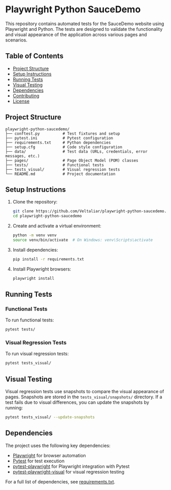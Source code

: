 # Playwright Python SauceDemo

This repository contains automated tests for the SauceDemo website using Playwright and Python. The tests are designed to validate the functionality and visual appearance of the application across various pages and scenarios.

## Table of Contents

- [Project Structure](#project-structure)
- [Setup Instructions](#setup-instructions)
- [Running Tests](#running-tests)
- [Visual Testing](#visual-testing)
- [Dependencies](#dependencies)
- [Contributing](#contributing)
- [License](#license)

## Project Structure

```
playwright-python-saucedemo/
├── conftest.py          # Test fixtures and setup
├── pytest.ini           # Pytest configuration
├── requirements.txt     # Python dependencies
├── setup.cfg            # Code style configuration
├── data/                # Test data (URLs, credentials, error messages, etc.)
├── pages/               # Page Object Model (POM) classes
├── tests/               # Functional tests
├── tests_visual/        # Visual regression tests
└── README.md            # Project documentation
```

## Setup Instructions

1. Clone the repository:
   ```bash
   git clone https://github.com/Veltaliar/playwright-python-saucedemo.git
   cd playwright-python-saucedemo
   ```

2. Create and activate a virtual environment:
   ```bash
   python -m venv venv
   source venv/bin/activate  # On Windows: venv\Scripts\activate
   ```

3. Install dependencies:
   ```bash
   pip install -r requirements.txt
   ```

4. Install Playwright browsers:
   ```bash
   playwright install
   ```

## Running Tests

### Functional Tests
To run functional tests:
```bash
pytest tests/
```

### Visual Regression Tests
To run visual regression tests:
```bash
pytest tests_visual/
```

## Visual Testing
Visual regression tests use snapshots to compare the visual appearance of pages. Snapshots are stored in the `tests_visual/snapshots/` directory. If a test fails due to visual differences, you can update the snapshots by running:
```bash
pytest tests_visual/ --update-snapshots
```

## Dependencies
The project uses the following key dependencies:

- [Playwright](https://playwright.dev/python/) for browser automation
- [Pytest](https://docs.pytest.org/) for test execution
- [pytest-playwright](https://github.com/microsoft/playwright-pytest) for Playwright integration with Pytest
- [pytest-playwright-visual](https://github.com/microsoft/playwright-pytest-visual) for visual regression testing

For a full list of dependencies, see [requirements.txt](./requirements.txt).